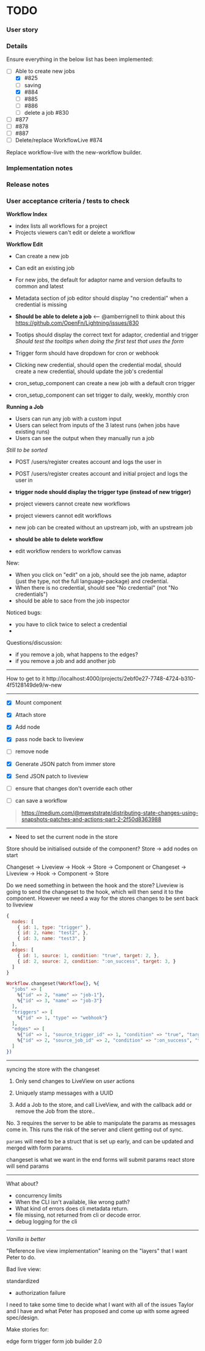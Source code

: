 # TODO


### User story

### Details

Ensure everything in the below list has been implemented: 
- [ ] Able to create new jobs
   - [x] #825
   - [ ] saving 
   - [x] #884
   - [ ] #885
   - [ ] #886
   - [ ] delete a job #830
- [ ] #877
- [ ] #878
- [ ] #887
- [ ] Delete/replace WorkflowLive #874

Replace workflow-live with the new-workflow builder. 

### Implementation notes

### Release notes

### User acceptance criteria / tests to check 

**Workflow Index**

- index lists all workflows for a project
- Projects viewers can't edit or delete a workflow

**Workflow Edit**

- Can create a new job
- Can edit an existing job
- For new jobs, the default for adaptor name and version defaults to common and latest
- Metadata section of job editor should display "no credential" when a credential is missing
- **Should be able to delete a job** <-- @amberrignell to think about this https://github.com/OpenFn/Lightning/issues/830
- Tootips should display the correct text for adaptor, credential and trigger
  _Should test the tooltips when doing the first test that uses the form_

- Trigger form should have dropdown for cron or webhook 

- Clicking new credential, should open the credential modal, should create a new credential, should update the job's credential

- cron_setup_component can create a new job with a default cron trigger
- cron_setup_component can set trigger to daily, weekly, monthly cron 

**Running a Job**

- Users can run any job with a custom input
- Users can select from inputs of the 3 latest runs (when jobs have existing runs)
- Users can see the output when they manually run a job 

_Still to be sorted_

- POST /users/register creates account and logs the user in
- POST /users/register creates account and initial project and logs the user in

- **trigger node should display the trigger type (instead of new trigger)** 

- project viewers cannot create new workflows
- project viewers cannot edit workflows
- new job can be created without an upstream job, with an upstream job
- **should be able to delete workflow**
- edit workflow renders to workflow canvas

New: 
- When you click on "edit" on a job, should see the job name, adaptor (just the type, not the full language-package) and credential. 
- When there is no credential, should see "No credential" (not "No credentials")
- should be able to sace from the job inspector

Noticed bugs: 
- you have to click twice to select a credential
- 

Questions/discussion: 
- if you remove a job, what happens to the edges? 
- if you remove a job and add another job 



- - -

How to get to it
http://localhost:4000/projects/2ebf0e27-7748-4724-b310-4f5128149de9/w-new

- - -

- [x] Mount component
- [x] Attach store
- [x] Add node
- [x] pass node back to liveview
- [ ] remove node

- [x] Generate JSON patch from immer store
- [x] Send JSON patch to liveview

- [ ] ensure that changes don't override each other
- [ ] can save a workflow

> https://medium.com/@mweststrate/distributing-state-changes-using-snapshots-patches-and-actions-part-2-2f50d8363988

---

- Need to set the current node in the store

Store should be initialised outside of the component? Store -> add nodes on
start

Changeset -> Liveview -> Hook -> Store -> Component or Changeset -> Liveview ->
Hook -> Component -> Store

Do we need something in between the hook and the store? Liveview is going to
send the changeset to the hook, which will then send it to the component.
However we need a way for the stores changes to be sent back to liveview

```js
{
  nodes: [
    { id: 1, type: "trigger" },
    { id: 2, name: "test2", },
    { id: 3, name: "test3", }
  ],
  edges: [
    { id: 1, source: 1, condition: "true", target: 2, },
    { id: 2, source: 2, condition: ":on_success", target: 3, }
  ]
}
```

```elixir
Workflow.changeset(%Workflow{}, %{
  "jobs" => [
    %{"id" => 2, "name" => "job-1"},
    %{"id" => 3, "name" => "job-3"}
  ],
  "triggers" => [
    %{"id" => 1, "type" => "webhook"}
  ],
  "edges" => [
    %{"id" => 1, "source_trigger_id" => 1, "condition" => "true", "target_job_id" => 2},
    %{"id" => 2, "source_job_id" => 2, "condition" => ":on_success", "target_job_id" => 3}
  ]
})
```

---

syncing the store with the changeset

1. Only send changes to LiveView on _user_ actions
2. Uniquely stamp messages with a UUID

3. Add a Job to the store, and call LiveView, and with the callback add or
   remove the Job from the store..

No. 3 requires the server to be able to manipulate the params as messages come
in. This runs the risk of the server and client getting out of sync.

`params` will need to be a struct that is set up early, and can be updated and
merged with form params.

changeset is what we want in the end forms will submit params react store will
send params

---

What about?

- concurrency limits
- When the CLI isn't available, like wrong path?
- What kind of errors does cli metadata return.
- file missing, not returned from cli or decode error.
- debug logging for the cli

- - -


*Vanilla is better*

"Reference live view implementation" leaning on the "layers" that I want Peter to do.

Bad live view:

standardized 
- authorization failure

I need to take some time to decide what I want with all of the issues Taylor and I have
and what Peter has proposed and come up with some agreed spec/design.

Make stories for:

edge form
trigger form
job builder 2.0